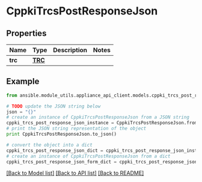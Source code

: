 # CppkiTrcsPostResponseJson


## Properties

Name | Type | Description | Notes
------------ | ------------- | ------------- | -------------
**trc** | [**TRC**](TRC.md) |  | 

## Example

```python
from ansible.module_utils.appliance_api_client.models.cppki_trcs_post_response_json import CppkiTrcsPostResponseJson

# TODO update the JSON string below
json = "{}"
# create an instance of CppkiTrcsPostResponseJson from a JSON string
cppki_trcs_post_response_json_instance = CppkiTrcsPostResponseJson.from_json(json)
# print the JSON string representation of the object
print CppkiTrcsPostResponseJson.to_json()

# convert the object into a dict
cppki_trcs_post_response_json_dict = cppki_trcs_post_response_json_instance.to_dict()
# create an instance of CppkiTrcsPostResponseJson from a dict
cppki_trcs_post_response_json_form_dict = cppki_trcs_post_response_json.from_dict(cppki_trcs_post_response_json_dict)
```
[[Back to Model list]](../README.md#documentation-for-models) [[Back to API list]](../README.md#documentation-for-api-endpoints) [[Back to README]](../README.md)


